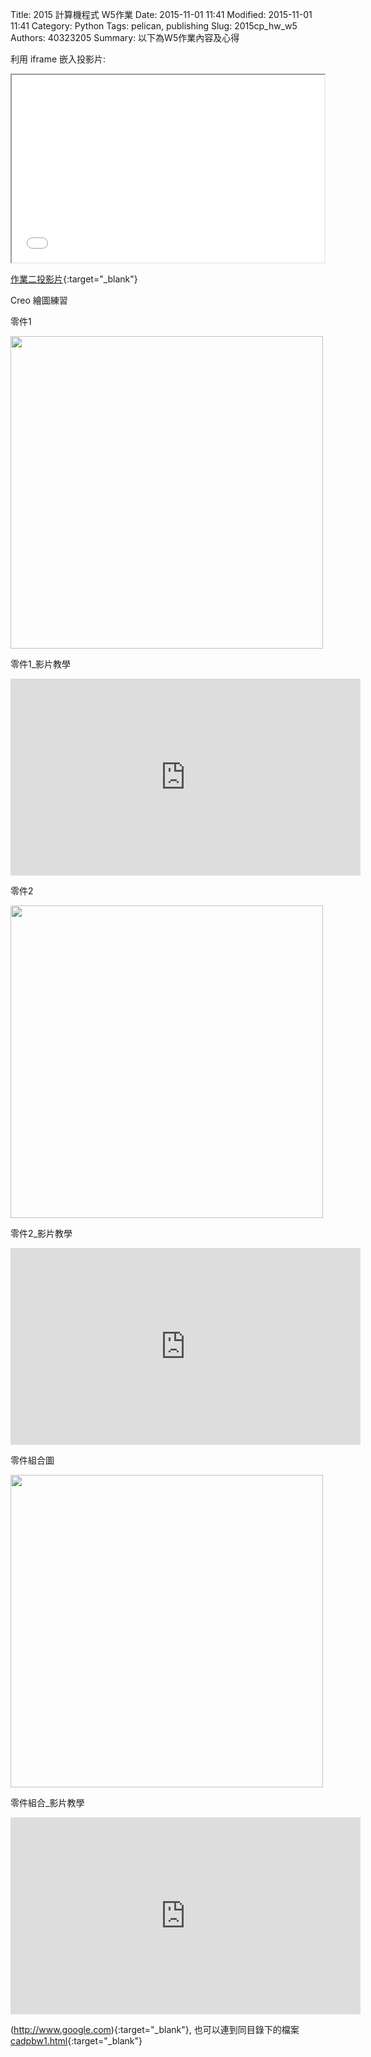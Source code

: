 Title: 2015 計算機程式 W5作業
Date: 2015-11-01 11:41
Modified: 2015-11-01 11:41
Category: Python
Tags: pelican, publishing
Slug: 2015cp_hw_w5
Authors: 40323205
Summary: 以下為W5作業內容及心得

利用 iframe 嵌入投影片:

<iframe src="simplest3.html" width="500" height="300"></iframe>

[作業二投影片](simplest3.html){:target="_blank"}

Creo 繪圖練習

零件1

<img src="https://copy.com/Unhpa6Icu6NFtMez" width="500" ></img>

零件1_影片教學

<iframe width="560" height="315" src="https://youtu.be/kdGxnDDObak" frameborder="0" allowfullscreen></iframe>

零件2

<img src="https://copy.com/Qudc7gO8iuo0rzfQ" width="500" ></img>

零件2_影片教學

<iframe width="560" height="315" src="https://www.youtube.com/watch?v=oSEQ2cPDpiI" frameborder="0" allowfullscreen></iframe>

零件組合圖

<img src="https://copy.com/Reo4mc6o8VEb0NEh" width="500" ></img>

零件組合_影片教學

<iframe width="560" height="315" src="https://www.youtube.com/watch?v=a37PU9eKM_k" frameborder="0" allowfullscreen></iframe>

(http://www.google.com){:target="_blank"}, 也可以連到同目錄下的檔案 [cadpbw1.html](cadpbw1.html){:target="_blank"}